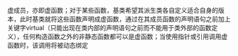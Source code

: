 虚成员，亦即虚函数；对于某些函数，基类希望其派生类各自定义适合自身的版本，此时基类就将这些函数声明成虚函数，通过在其成员函数的声明语句之前加上关键字virtual（只能出现在类内部的声明语句之前而不能用于类外部的函数定义），任何构造函数之外的非静态函数都可以是虚函数；当使用指针或引用调用虚函数时，该调用将被动态绑定